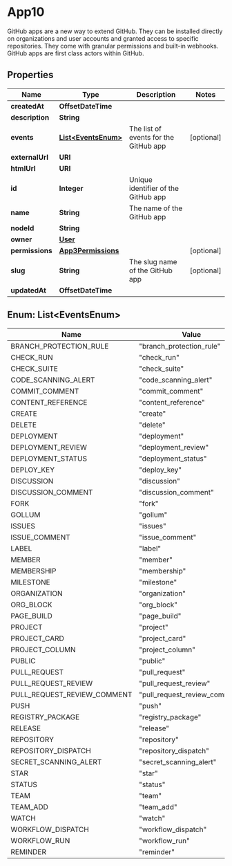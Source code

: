 

# App10

GitHub apps are a new way to extend GitHub. They can be installed directly on organizations and user accounts and granted access to specific repositories. They come with granular permissions and built-in webhooks. GitHub apps are first class actors within GitHub.

## Properties

| Name | Type | Description | Notes |
|------------ | ------------- | ------------- | -------------|
|**createdAt** | **OffsetDateTime** |  |  |
|**description** | **String** |  |  |
|**events** | [**List&lt;EventsEnum&gt;**](#List&lt;EventsEnum&gt;) | The list of events for the GitHub app |  [optional] |
|**externalUrl** | **URI** |  |  |
|**htmlUrl** | **URI** |  |  |
|**id** | **Integer** | Unique identifier of the GitHub app |  |
|**name** | **String** | The name of the GitHub app |  |
|**nodeId** | **String** |  |  |
|**owner** | [**User**](User.md) |  |  |
|**permissions** | [**App3Permissions**](App3Permissions.md) |  |  [optional] |
|**slug** | **String** | The slug name of the GitHub app |  [optional] |
|**updatedAt** | **OffsetDateTime** |  |  |



## Enum: List&lt;EventsEnum&gt;

| Name | Value |
|---- | -----|
| BRANCH_PROTECTION_RULE | &quot;branch_protection_rule&quot; |
| CHECK_RUN | &quot;check_run&quot; |
| CHECK_SUITE | &quot;check_suite&quot; |
| CODE_SCANNING_ALERT | &quot;code_scanning_alert&quot; |
| COMMIT_COMMENT | &quot;commit_comment&quot; |
| CONTENT_REFERENCE | &quot;content_reference&quot; |
| CREATE | &quot;create&quot; |
| DELETE | &quot;delete&quot; |
| DEPLOYMENT | &quot;deployment&quot; |
| DEPLOYMENT_REVIEW | &quot;deployment_review&quot; |
| DEPLOYMENT_STATUS | &quot;deployment_status&quot; |
| DEPLOY_KEY | &quot;deploy_key&quot; |
| DISCUSSION | &quot;discussion&quot; |
| DISCUSSION_COMMENT | &quot;discussion_comment&quot; |
| FORK | &quot;fork&quot; |
| GOLLUM | &quot;gollum&quot; |
| ISSUES | &quot;issues&quot; |
| ISSUE_COMMENT | &quot;issue_comment&quot; |
| LABEL | &quot;label&quot; |
| MEMBER | &quot;member&quot; |
| MEMBERSHIP | &quot;membership&quot; |
| MILESTONE | &quot;milestone&quot; |
| ORGANIZATION | &quot;organization&quot; |
| ORG_BLOCK | &quot;org_block&quot; |
| PAGE_BUILD | &quot;page_build&quot; |
| PROJECT | &quot;project&quot; |
| PROJECT_CARD | &quot;project_card&quot; |
| PROJECT_COLUMN | &quot;project_column&quot; |
| PUBLIC | &quot;public&quot; |
| PULL_REQUEST | &quot;pull_request&quot; |
| PULL_REQUEST_REVIEW | &quot;pull_request_review&quot; |
| PULL_REQUEST_REVIEW_COMMENT | &quot;pull_request_review_comment&quot; |
| PUSH | &quot;push&quot; |
| REGISTRY_PACKAGE | &quot;registry_package&quot; |
| RELEASE | &quot;release&quot; |
| REPOSITORY | &quot;repository&quot; |
| REPOSITORY_DISPATCH | &quot;repository_dispatch&quot; |
| SECRET_SCANNING_ALERT | &quot;secret_scanning_alert&quot; |
| STAR | &quot;star&quot; |
| STATUS | &quot;status&quot; |
| TEAM | &quot;team&quot; |
| TEAM_ADD | &quot;team_add&quot; |
| WATCH | &quot;watch&quot; |
| WORKFLOW_DISPATCH | &quot;workflow_dispatch&quot; |
| WORKFLOW_RUN | &quot;workflow_run&quot; |
| REMINDER | &quot;reminder&quot; |



